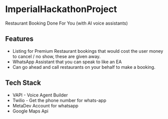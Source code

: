 # ImperialHackathonProject
Restaurant Booking Done For You (with AI voice assistants)


## Features

- Listing for Premium Restaurant bookings that would cost the user money to cancel / no show, these are given away.
- WhatsApp Assistant that you can speak to like an EA
- Can go ahead and call restaurants on your behalf to make a booking.

## Tech Stack

- VAPI - Voice Agent Builder
- Twilio - Get the phone number for whats-app
- MetaDev Account for whatsapp
- Google Maps Api

